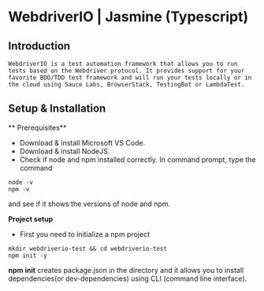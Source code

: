# WebdriverIO | Jasmine (Typescript)


## Introduction
	WebdriverIO is a test automation framework that allows you to run tests based on the Webdriver protocol. It provides support for your favorite BDD/TDD test framework and will run your tests locally or in the cloud using Sauce Labs, BrowserStack, TestingBot or LambdaTest.


## Setup & Installation

** Prerequisites**

* Download & install Microsoft VS Code.
* Download & install NodeJS.
* Check if node and npm installed correctly.
In command prompt, type the command
```
node -v
npm -v
```
and see if it shows the versions of node and npm.

**Project setup**
 
* First you need to initialize a npm project
```
mkdir webdriverio-test && cd webdriverio-test
npm init -y
```
**npm init** creates package.json in the directory and it allows you to install dependencies(or dev-dependencies) using CLI (command line interface).
